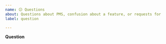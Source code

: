 ```yaml
---
name: 😕 Questions
about: Questions about PMS, confusion about a feature, or requests for additional context.
label: question

---
```


**Question**
<!--
1. Search previous issues, including closed ones, to see if your question has already been answered.
2. Is this related to a plugin or theme?
3. Include any details or context that could be helpful.
-->
